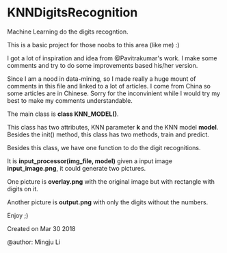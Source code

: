 # KNNDigitsRecognition
Machine Learning do the digits recogntion.

This is a basic project for those noobs to this area (like me) :)

I got a lot of inspiration and idea from @Pavitrakumar's work. I make some comments and try to do some improvements based his/her version.

Since I am a nood in data-mining, so I made really a huge mount of comments in this file and linked to a lot of articles. I come from China so some articles are in Chinese. Sorry for the inconvinient while I would try my best to make my comments understandable.

The main class is **class KNN_MODEL()**.

This class has two attributes, KNN parameter **k** and the KNN model **model**. Besides the init() method, this class has two methods, train and predict.

Besides this class, we have one function to do the digit recognitions.

It is **input_processor(img_file, model)** given a input image **input_image.png**, it could generate two pictures.

One picture is **overlay.png** with the original image but with rectangle with digits on it.

Another picture is **output.png** with only the digits without the numbers.

Enjoy ;)

Created on Mar 30 2018 

@author: Mingju Li
